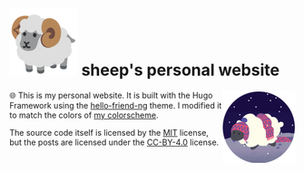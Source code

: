 # <img src="img/ram.png"> sheep's personal website

<img src="img/pfp.png" align="right">

🌐 This is my personal website. It is built with the Hugo Framework using the [hello-friend-ng](https://github.com/rhazdon/hugo-theme-hello-friend-ng) theme. I modified it to match the colors of [my colorscheme](https://github.com/lunar-theme).

The source code itself is licensed by the [MIT](https://raw.githubusercontent.com/sheeepdev/hello-friend-ng/master/LICENSE.md) license, but the posts are licensed under the [CC-BY-4.0](https://raw.githubusercontent.com/sheeepdev/website/main/LICENSE) license.
